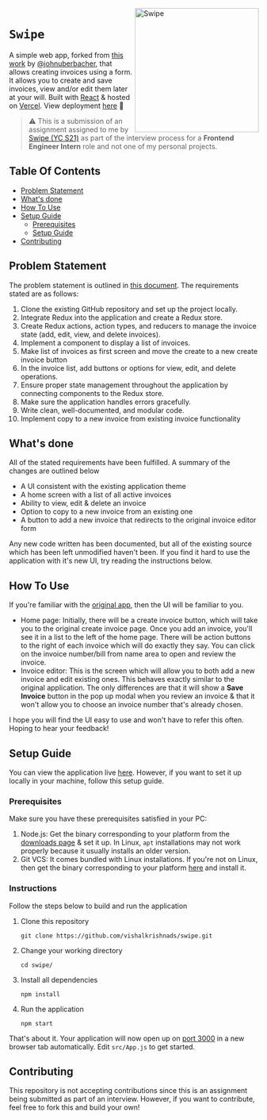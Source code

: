 <img src="https://github.com/vishalkrishnads/swipe/assets/50231856/f4384d15-5c3e-4ab7-8dae-ec8b485ae742" alt="Swipe" width="250" align="right">

# `Swipe`
A simple web app, forked from [this work](https://github.com/johnuberbacher/invoice-generator) by [@johnuberbacher](https://github.com/johnuberbacher), that allows creating invoices using a form. It allows you to create and save invoices, view and/or edit them later at your will. Built with [React](https://react.dev) & hosted on [Vercel](https://vercel.com). View deployment [here](https://swipe-virid.vercel.app/) 🎉

> :warning: This is a submission of an assignment assigned to me by [Swipe (YC S21)](https://getswipe.in/) as part of the interview process for a **Frontend Engineer Intern** role and not one of my personal projects.

## Table Of Contents
* [Problem Statement](#problem-statement)
* [What's done](#whats-done)
* [How To Use](#how-to-use)
* [Setup Guide](#setup-guide)
    * [Prerequisites](#prerequisites)
    * [Setup Guide](#setup-guide)
* [Contributing](#contributing)

## Problem Statement
The problem statement is outlined in [this document](https://drive.google.com/file/d/1307DzolFWTZgZoV5osLUJc_UcL-PoaBI/view?usp=sharing). The requirements stated are as follows:

1. Clone the existing GitHub repository and set up the project locally.
2. Integrate Redux into the application and create a Redux store.
3. Create Redux actions, action types, and reducers to manage the invoice state (add, edit, view,
and delete invoices).
4. Implement a component to display a list of invoices.
5. Make list of invoices as first screen and move the create to a new create invoice button
6. In the invoice list, add buttons or options for view, edit, and delete operations.
7. Ensure proper state management throughout the application by connecting components to the
Redux store.
8. Make sure the application handles errors gracefully.
9. Write clean, well-documented, and modular code.
10. Implement copy to a new invoice from existing invoice functionality

## What's done
All of the stated requirements have been fulfilled. A summary of the changes are outlined below

* A UI consistent with the existing application theme
* A home screen with a list of all active invoices
* Ability to view, edit & delete an invoice
* Option to copy to a new invoice from an existing one
* A button to add a new invoice that redirects to the original invoice editor form

Any new code written has been documented, but all of the existing source which has been left unmodified haven't been. If you find it hard to use the application with it's new UI, try reading the instructions below.

## How To Use
If you're familiar with the [original app](https://invoice-generator-react.netlify.app/), then the UI will be familiar to you.

* Home page: Initially, there will be a create invoice button, which will take you to the original create invoice page. Once you add an invoice, you'll see it in a list to the left of the home page. There will be action buttons to the right of each invoice which will do exactly they say. You can click on the invoice number/bill from name area to open and review the invoice.
* Invoice editor: This is the screen which will allow you to both add a new invoice and edit existing ones. This behaves exactly similar to the original application. The only differences are that it will show a **Save Invoice** button in the pop up modal when you review an invoice & that it won't allow you to choose an invoice number that's already chosen.

I hope you will find the UI easy to use and won't have to refer this often. Hoping to hear your feedback!

## Setup Guide
You can view the application live [here](https://swipe-virid.vercel.app/). However, if you want to set it up locally in your machine, follow this setup guide.

### Prerequisites
Make sure you have these prerequisites satisfied in your PC:
1. Node.js: Get the binary corresponding to your platform from the [downloads page](https://nodejs.org/en/download) & set it up. In Linux, `apt` installations may not work properly because it usually installs an older version.
2. Git VCS: It comes bundled with Linux installations. If you're not on Linux, then get the binary corresponding to your platform [here](https://git-scm.com/downloads) and install it.

### Instructions
Follow the steps below to build and run the application

1. Clone this repository

   ```
   git clone https://github.com/vishalkrishnads/swipe.git
   ```

2. Change your working directory

   ```
   cd swipe/
   ```

3. Install all dependencies

   ```
   npm install
   ```

4. Run the application

   ```
   npm start
   ```

That's about it. Your application will now open up on [port 3000](http://localhost:3000) in a new browser tab automatically. Edit `src/App.js` to get started.

## Contributing
This repository is not accepting contributions since this is an assignment being submitted as part of an interview. However, if you want to contribute, feel free to fork this and build your own!
